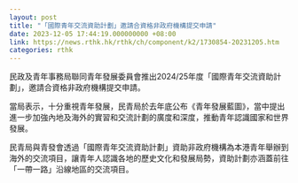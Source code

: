 ```yaml
---
layout: post
title: "「國際青年交流資助計劃」邀請合資格非政府機構提交申請"
date: 2023-12-05 17:44:19.000000000 +08:00
link: https://news.rthk.hk/rthk/ch/component/k2/1730854-20231205.htm
categories: rthk
---
```


民政及青年事務局聯同青年發展委員會推出2024/25年度「國際青年交流資助計劃」，邀請合資格非政府機構提交申請。 

當局表示，十分重視青年發展，民青局於去年底公布《青年發展藍圖》，當中提出進一步加強內地及海外的實習和交流計劃的廣度和深度，推動青年認識國家和世界發展。

民青局與青發會透過「國際青年交流資助計劃」資助非政府機構為本港青年舉辦到海外的交流項目，讓青年人認識各地的歷史文化和發展局勢，資助計劃亦涵蓋前往「一帶一路」沿線地區的交流項目。
